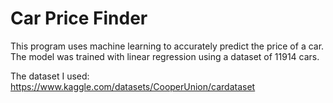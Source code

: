 # Car Price Finder

This program uses machine learning to accurately predict the price of a car. The model was trained with linear regression using a dataset of 11914 cars.

The dataset I used: https://www.kaggle.com/datasets/CooperUnion/cardataset
